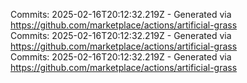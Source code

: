 Commits: 2025-02-16T20:12:32.219Z - Generated via https://github.com/marketplace/actions/artificial-grass
<br>
Commits: 2025-02-16T20:12:32.219Z - Generated via https://github.com/marketplace/actions/artificial-grass
<br>
Commits: 2025-02-16T20:12:32.219Z - Generated via https://github.com/marketplace/actions/artificial-grass
<br>
